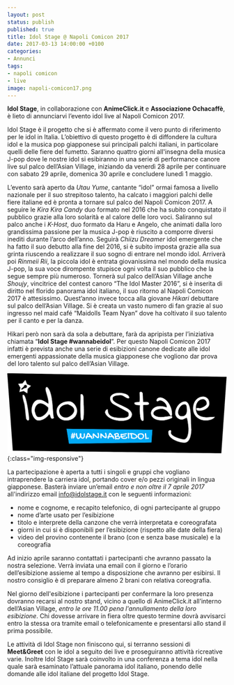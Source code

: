 ```yaml
---
layout: post
status: publish
published: true
title: Idol Stage @ Napoli Comicon 2017
date: 2017-03-13 14:00:00 +0100
categories:
- Annunci
tags:
- napoli comicon
- live
image: napoli-comicon17.png
---
```


**Idol Stage**, in collaborazione con **AnimeClick.it** e **Associazione Ochacaffè**, è lieto di annunciarvi l’evento idol live al Napoli Comicon 2017.

Idol Stage è il progetto che si è affermato come il vero punto di riferimento per le idol in Italia. L’obiettivo di questo progetto è di diffondere la cultura idol e la musica pop giapponese sui principali palchi italiani, in particolare quelli delle fiere del fumetto. 
Saranno quattro giorni all'insegna della musica J-pop dove le nostre idol si esibiranno in una serie di performance canore live sul palco dell’Asian Village, iniziando da venerdì 28 aprile per continuare con sabato 29 aprile, domenica 30 aprile e concludere lunedì 1 maggio.

L’evento sarà aperto da _Utau Yume_, cantante “idol” ormai famosa a livello nazionale per il suo strepitoso talento, ha calcato i maggiori palchi delle fiere italiane ed è pronta a tornare sul palco del Napoli Comicon 2017. A seguire le _Kira Kira Candy_ duo formato nel 2016 che ha subito conquistato il pubblico grazie alla loro solarità e al calore delle loro voci. Saliranno sul palco anche i _K-Host_, duo formato da Haru e Angelo, che animati dalla loro grandissima passione per la musica J-pop è riuscito a comporre diversi inediti durante l’arco dell’anno. Seguirà _Chiizu Dreamer_ idol emergente che ha fatto il suo debutto alla fine del 2016, si è subito imposta grazie alla sua grinta riuscendo a realizzare il suo sogno di entrare nel mondo idol. Arriverà poi _Rinmeii Rii_, la piccola idol è entrata giovanissima nel mondo della musica J-pop, la sua voce dirompente stupisce ogni volta il suo pubblico che la segue sempre più numeroso. Tornerà sul palco dell’Asian Village anche _Shoujy_, vincitrice del contest canoro “The Idol Master 2016”, si è inserita di diritto nel florido panorama idol italiano, il suo ritorno al Napoli Comicon 2017 è attesissimo. Quest’anno invece tocca alla giovane _Hikari_ debuttare sul palco dell’Asian Village. Si è creata un vasto numero di fan grazie al suo ingresso nel maid café “Maidolls Team Nyan” dove ha coltivato il suo talento per il canto e per la danza.

Hikari però non sarà da sola a debuttare, farà da apripista per l’iniziativa chiamata “**Idol Stage #wannabeidol**”. Per questo Napoli Comicon 2017 infatti è prevista anche una serie di esibizioni canone dedicate alle idol emergenti appassionate della musica giapponese che vogliono dar prova del loro talento sul palco dell’Asian Village.

![Idol Stage #wannabeidol](/public/images/idol-stage-wannabeidol.png){:class="img-responsive"}

La partecipazione è aperta a tutti i singoli e gruppi che vogliano intraprendere la carriera idol, portando cover e/o pezzi originali in lingua giapponese. Basterà inviare un’email _entro e non oltre il 7 aprile 2017_ all'indirizzo email [info@idolstage.it](mailto:info@idolstage.it) con le seguenti informazioni:
* nome e cognome, e recapito telefonico, di ogni partecipante al gruppo
* nome d’arte usato per l’esibizione
* titolo e interprete della canzone che verrà interpretata e coreografata
* giorni in cui si è disponibili per l’esibizione (rispetto alle date della fiera)
* video del provino contenente il brano (con e senza base musicale) e la coreografia

Ad inizio aprile saranno contattati i partecipanti che avranno passato la nostra selezione. Verrà inviata una email con il giorno e l’orario dell’esibizione assieme al tempo a disposizione che avranno per esibirsi. Il nostro consiglio è di preparare almeno 2 brani con relativa coreografia.

Nel giorno dell'esibizione i partecipanti per confermare la loro presenza dovranno recarsi al nostro stand, vicino a quello di AnimeClick.it all’interno dell’Asian Village, _entro le ore 11.00 pena l'annullamento della loro esibizione_. Chi dovesse arrivare in fiera oltre questo termine dovrà avvisarci entro la stessa ora tramite email o telefonicamente e presentarsi allo stand il prima possibile.

Le attività di Idol Stage non finiscono qui, si terranno sessioni di **Meet&Greet** con le idol a seguito dei live e proseguiranno attività ricreative varie. Inoltre Idol Stage sarà coinvolto in una conferenza a tema idol nella quale sarà esaminato l’attuale panorama idol italiano, ponendo delle domande alle idol italiane del progetto Idol Stage. 
